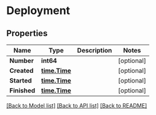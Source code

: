 # Deployment

## Properties

Name | Type | Description | Notes
------------ | ------------- | ------------- | -------------
**Number** | **int64** |  | [optional] 
**Created** | [**time.Time**](time.Time.md) |  | [optional] 
**Started** | [**time.Time**](time.Time.md) |  | [optional] 
**Finished** | [**time.Time**](time.Time.md) |  | [optional] 

[[Back to Model list]](../README.md#documentation-for-models) [[Back to API list]](../README.md#documentation-for-api-endpoints) [[Back to README]](../README.md)


